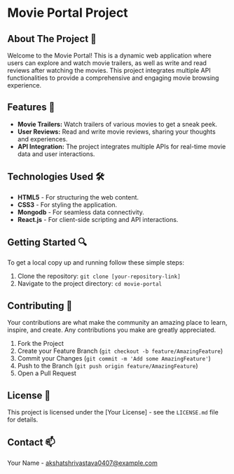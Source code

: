 
 <h1>Movie Portal Project</h1>

 <section>
        <h2>About The Project 🎥</h2>
        <p>Welcome to the Movie Portal! This is a dynamic web application where users can explore and watch movie trailers, as well as write and read reviews after watching the movies. This project integrates multiple API functionalities to provide a comprehensive and engaging movie browsing experience.</p>
    </section>

 <section>
        <h2>Features 🌟</h2>
        <ul>
            <li><strong>Movie Trailers:</strong> Watch trailers of various movies to get a sneak peek.</li>
            <li><strong>User Reviews:</strong> Read and write movie reviews, sharing your thoughts and experiences.</li>
            <li><strong>API Integration:</strong> The project integrates multiple APIs for real-time movie data and user interactions.</li>
            <!-- Add more features as relevant to your project -->
        </ul>
    </section>

 <section>
        <h2>Technologies Used 🛠️</h2>
        <ul>
            <!-- List the technologies used like HTML, CSS, JavaScript, APIs etc. -->
            <li><strong>HTML5</strong> - For structuring the web content.</li>
            <li><strong>CSS3</strong> - For styling the application.</li>
            <li><strong>Mongodb</strong> - For seamless data connectivity.</li>
            <li><strong>React.js</strong> - For client-side scripting and API interactions.</li>
            <!-- Add other technologies as applicable -->
        </ul>
    </section>

 <section>
        <h2>Getting Started 🔍</h2>
        <p>To get a local copy up and running follow these simple steps:</p>
        <ol>
            <li>Clone the repository: <code>git clone [your-repository-link]</code></li>
            <li>Navigate to the project directory: <code>cd movie-portal</code></li>
            <!-- Include other steps as necessary -->
        </ol>
    </section>

 <section>
        <h2>Contributing 🤝</h2>
        <p>Your contributions are what make the community an amazing place to learn, inspire, and create. Any contributions you make are greatly appreciated.</p>
        <ol>
            <li>Fork the Project</li>
            <li>Create your Feature Branch (<code>git checkout -b feature/AmazingFeature</code>)</li>
            <li>Commit your Changes (<code>git commit -m 'Add some AmazingFeature'</code>)</li>
            <li>Push to the Branch (<code>git push origin feature/AmazingFeature</code>)</li>
            <li>Open a Pull Request</li>
        </ol>
    </section>

 <section>
        <h2>License 📝</h2>
        <p>This project is licensed under the [Your License] - see the <code>LICENSE.md</code> file for details.</p>
    </section>

 <section>
        <h2>Contact 📫</h2>
        <p>Your Name - <a href="mailto:akshatshrivastava0407@example.com">akshatshrivastava0407@example.com</a></p>
</section>
